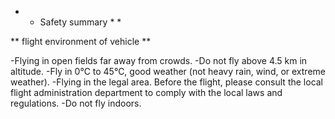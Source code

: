 * * Safety summary * *

** flight environment of vehicle **

-Flying in open fields far away from crowds.
-Do not fly above 4.5 km in altitude.
-Fly in 0℃ to 45℃, good weather (not heavy rain, wind, or extreme weather).
-Flying in the legal area. Before the flight, please consult the local flight administration department to comply with the local laws and regulations.
-Do not fly indoors.